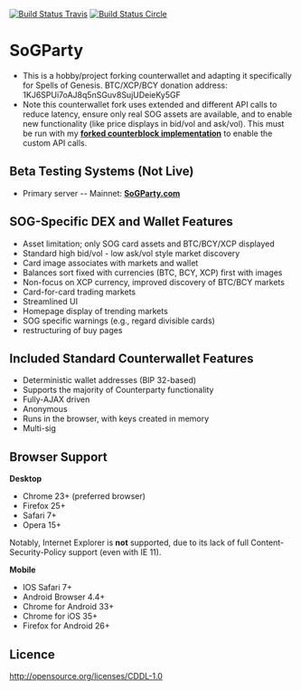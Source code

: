 [![Build Status Travis](https://travis-ci.org/CounterpartyXCP/counterwallet.svg?branch=develop)](https://travis-ci.org/CounterpartyXCP/counterwallet)
[![Build Status Circle](https://circleci.com/gh/CounterpartyXCP/counterwallet.svg?&style=shield)](https://circleci.com/gh/CounterpartyXCP/counterwallet)


SoGParty
================

- This is a hobby/project forking counterwallet and adapting it specifically for Spells of Genesis. BTC/XCP/BCY donation address: 1KJ6SPUi7oAJ8q5nSGuv8SujUDeieKy5GF 
- Note this counterwallet fork uses extended and different API calls to reduce latency, ensure only real SOG assets are available, and to enable new functionality (like price displays in bid/vol and ask/vol). This must be run with my **[forked counterblock implementation](https://github.com/x-ETHeREAL-x/SOGPartyBlock)** to enable the custom API calls. 

Beta Testing Systems (Not Live)
-------------------

* Primary server -- Mainnet: **[SoGParty.com](https://sogparty.com/)**


SOG-Specific DEX and Wallet Features
----------

- Asset limitation; only SOG card assets and BTC/BCY/XCP displayed
- Standard high bid/vol - low ask/vol style market discovery
- Card image associates with markets and wallet
- Balances sort fixed with currencies (BTC, BCY, XCP) first with images
- Non-focus on XCP currency, improved discovery of BTC/BCY markets
- Card-for-card trading markets 
- Streamlined UI 
- Homepage display of trending markets
- SOG specific warnings (e.g., regard divisible cards)
- restructuring of buy pages


Included Standard Counterwallet Features
----------

- Deterministic wallet addresses (BIP 32-based)
- Supports the majority of Counterparty functionality
- Fully-AJAX driven
- Anonymous
- Runs in the browser, with keys created in memory
- Multi-sig

Browser Support
-------------------

**Desktop**

- Chrome 23+ (preferred browser)
- Firefox 25+
- Safari 7+
- Opera 15+

Notably, Internet Explorer is **not** supported, due to its lack of full Content-Security-Policy support (even with IE 11).

**Mobile**

- IOS Safari 7+
- Android Browser 4.4+
- Chrome for Android 33+
- Chrome for iOS 35+
- Firefox for Android 26+



Licence
-------------------

http://opensource.org/licenses/CDDL-1.0

